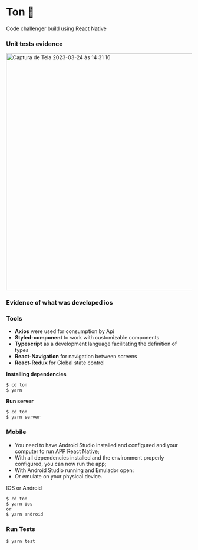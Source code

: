 # Ton  🧩

Code challenger build using React Native


### Unit tests evidence
<img width="641" alt="Captura de Tela 2023-03-24 às 14 31 16" src="https://user-images.githubusercontent.com/50254416/227598606-b6b4ea5a-26f5-4c67-af6c-33e7327f3593.png">

### Evidence of what was developed ios



### Tools
- **Axios** were used for consumption by Api
- **Styled-component** to work with customizable components
- **Typescript** as a development language facilitating the definition of types
- **React-Navigation** for navigation between screens
- **React-Redux** for Global state control

**Installing dependencies**

```
$ cd ton 
$ yarn 
```

**Run server**

```
$ cd ton 
$ yarn server
```


### Mobile
* You need to have Android Studio installed and configured and your computer to run APP React Native;
* With all dependencies installed and the environment properly configured, you can now run the app;
* With Android Studio running and Emulador open:
* Or emulate on your physical device.


IOS or Android

```
$ cd ton 
$ yarn ios  
or 
$ yarn android  
```

### Run Tests

```
$ yarn test 
```
